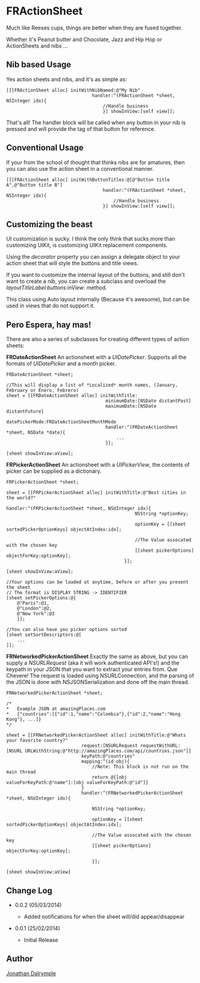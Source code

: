 FRActionSheet
=============

Much like Reeses cups, things are better when they are fused together.

Whether it's Peanut butter and Chocolate, Jazz and Hip Hop or ActionSheets and nibs ...

Nib based Usage
---------------
Yes action sheets and nibs, and it's as simple as:

	[[[FRActionSheet alloc] initWithNibNamed:@"My Nib" 
									handler:^(FRActionSheet *sheet, NSInteger idx){
										//Handle business
										}] showInView:[self view]];
										
That's all! The handler block will be called when any button in your nib is pressed 
and will provide the tag of that button for reference.

Conventional Usage
------------------
If your from the school of thought that thinks nibs are for amatures, 
then you can also use the action sheet in a conventional manner.

	[[[FRActionSheet alloc] initWithButtonTitles:@[@"Button title A",@"Button title B"] 
										handler:^(FRActionSheet *sheet, NSInteger idx){
											//Handle business
										}] showInView:[self view]];

Customizing the beast
---------------------
UI customization is sucky. I think the only think that sucks more than customizing UIKit, is customizing UIKit replacement components.

Using the *decorator* property you can assign a delegate object to your action sheet that will style the buttons and title views.

If you want to customize the internal layout of the buttons, and still don't want to create a nib, you can create a subclass and overload the *layoutTitleLabel:buttons:inView:* method.

This class using Auto layout internally (Because it's awesome), but can be used in views that do not support it.

Pero Espera, hay mas!
---------------------
There are also a series of subclasses for creating different types of action sheets:

**FRDateActionSheet**
An actionsheet with a *UIDatePicker*. Supports all the formats of *UIDatePicker* and a month picker.

	FRDateActionSheet *sheet;
	
	//This will display a list of *Localized* month names, (January, February or Enero, Febrero)
	sheet = [[FRDateActionSheet alloc] initWithTitle:
										 minimumDate:[NSDate distantPast]
										 maximumDate:[NSDate distantFuture]
										 datePickerMode:FRDateActionSheetMonthMode
										 handler:^(FRDateActionSheet *sheet, NSDate *date){
											 ...
										 }];
		
	[sheet showInView:aView];

**FRPickerActionSheet**
An actionsheet with a *UIPickerView*, the contents of picker can be supplied as a dictionary.

	FRPickerActionSheet *sheet;
	
	sheet = [[FRPickerActionSheet alloc] initWithTitle:@"Best cities in the world?" 
												handler:^(FRPickerActionSheet *sheet, NSUInteger idx){
													NSString *optionKey;
									
													optionKey = [[sheet sortedPickerOptionKeys] objectAtIndex:idx];
									
													//The Value assocated with the chosen key
													[[sheet pickerOptions] objectForKey:optionKey];													
												}];
	
	[sheet showInView:aView];
												
	//Your options can be loaded at anytime, before or after you present the sheet
	// The format is DISPLAY STRING -> IDENTIFIER
	[sheet setPickerOptions:@{
		@"Paris":@1,
		@"London":@2,
		@"New York":@3
		}];
	
	//You can also have you picker options sorted
	[sheet setSortDescriptors:@[
		...
	]];
	

**FRNetworkedPickerActionSheet**
Exactly the same as above, but you can supply a *NSURLRequest* (aka it will work authenticated API's!) and the keypath in your JSON that you want to extract your entries from. Que Chevere!
The request is loaded using NSURLConnection, and the parsing of the JSON is done with NSJSONSerialization and done off the main thread.

	FRNetworkedPickerActionSheet *sheet;
	
	/*
	*	Example JSON at amazingPlaces.com 
	*	{"countries":[{"id":1,"name":"Colombia"},{"id":2,"name":"Hong Kong"}, ...]}
	*/
	
	sheet = [[FRNetworkedPickerActionSheet alloc] initWithTitle:@"Whats your favorite country?"
							    request:[NSURLRequest requestWithURL:[NSURL URLWithString:@"http://amazingPlaces.com/api/countries.json"]]
							    keyPath:@"countries"
								mapping:^(id obj){
									//Note: This block is not run on the main thread
									return @{[obj valueForKeyPath:@"name"]:[obj valueForKeyPath:@"id"]}
								}
								handler:^(FRNetworkedPickerActionSheet *sheet, NSUInteger idx){
									
									NSString *optionKey;
									
									optionKey = [[sheet sortedPickerOptionKeys] objectAtIndex:idx];
									
									//The Value assocated with the chosen key
									[[sheet pickerOptions] objectForKey:optionKey];
									
									}];
									
	[sheet showInView:aView]

Change Log
-----------

* 0.0.2 (05/03/2014)
	* Added notifications for when the sheet will/did appear/disappear

* 0.0.1 (25/02/2014)
	* Initial Release
 

Author
------
[Jonathan Dalrymple](http://twitter.com/veritech)
